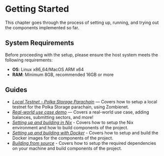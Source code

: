 # Getting Started

This chapter goes through the process of setting up, running, and trying out the components implemented so far.

## System Requirements

Before proceeding with the setup, please ensure the host system meets the following requirements:

- **OS**: Linux x86_64/MacOS ARM x64
- **RAM**: Minimum 8GB, recommended 16GB or more

## Guides

- [*Local Testnet - Polka Storage Parachain*](local-testnet.md) — Covers how to setup a local testnet for the Polka Storage parachain, using Zombienet.
- [*Real-world use case demo*](demo.md) — Covers a real-world use case, adding balances, submitting sectors, and more!
- [*Setting up and building in Nix*](nix-setup.md) - Covers how to setup the Nix environment and how to build components of the project.
- [*Setting up and building with Docker*](docker-setup.md) - Covers how to setup and build the Docker images for the components of the project.
- [*Building from source*](build-from-source.md) - Covers how to setup the required dependencies on your machine and build components of the project.